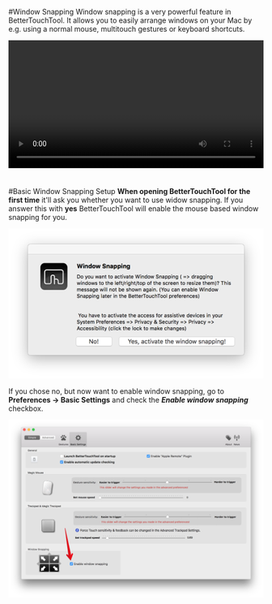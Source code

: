 #Window Snapping
Window snapping is a very powerful feature in BetterTouchTool. It allows you to easily arrange windows on your Mac by e.g. using a normal mouse, multitouch gestures or keyboard shortcuts.


<video width="100%" controls style="margin-bottom:20px; max-width:1200px">
  <source src="media/windowsnapping.mp4" type="video/mp4">
Your browser does not support the video tag.
</video>

#Basic Window Snapping Setup
**When opening BetterTouchTool for the first time** it'll ask you whether you want to use widow snapping. If you answer this with **yes** BetterTouchTool will enable the mouse based window snapping for you.

![preferences](media/windowsnapping_message.png)

If you  chose no, but now want to enable window snapping, go to **Preferences -> Basic Settings** and check the ***Enable window snapping*** checkbox.

![preferences](media/basic_windowsnapping.png)


